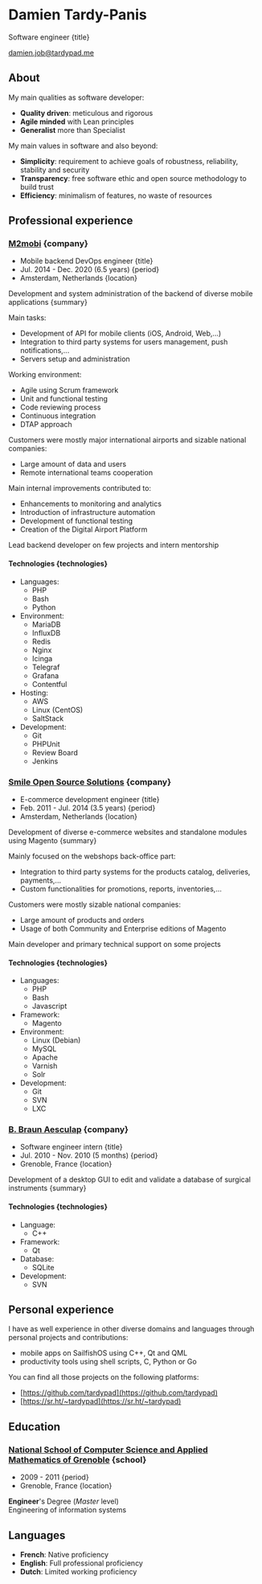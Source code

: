 Damien Tardy-Panis
===

Software engineer {title}

[damien.job@tardypad.me](mailto:damien.job@tardypad.me)


About
---

My main qualities as software developer:
- **Quality driven**: meticulous and rigorous
- **Agile minded** with Lean principles
- **Generalist** more than Specialist

My main values in software and also beyond:
- **Simplicity**: requirement to achieve goals of robustness, reliability, stability and security
- **Transparency**: free software ethic and open source methodology to build trust
- **Efficiency**: minimalism of features, no waste of resources


Professional experience
---

### [M2mobi](https://www.m2mobi.com/en) {company}

- Mobile backend DevOps engineer    {title}
- Jul. 2014 - Dec. 2020 (6.5 years) {period}
- Amsterdam, Netherlands            {location}

Development and system administration of the backend of diverse mobile applications {summary}

Main tasks:
- Development of API for mobile clients (iOS, Android, Web,...)
- Integration to third party systems for users management, push notifications,...
- Servers setup and administration

Working environment:
- Agile using Scrum framework
- Unit and functional testing
- Code reviewing process
- Continuous integration
- DTAP approach

Customers were mostly major international airports and sizable national companies:
- Large amount of data and users
- Remote international teams cooperation

Main internal improvements contributed to:
- Enhancements to monitoring and analytics
- Introduction of infrastructure automation
- Development of functional testing
- Creation of the Digital Airport Platform

Lead backend developer on few projects and intern mentorship

#### Technologies {technologies}

* Languages:
  - PHP
  - Bash
  - Python
* Environment:
  - MariaDB
  - InfluxDB
  - Redis
  - Nginx
  - Icinga
  - Telegraf
  - Grafana
  - Contentful
* Hosting:
  - AWS
  - Linux (CentOS)
  - SaltStack
* Development:
  - Git
  - PHPUnit
  - Review Board
  - Jenkins

### [Smile Open Source Solutions](https://www.smile.eu/en) {company}

- E-commerce development engineer   {title}
- Feb. 2011 - Jul. 2014 (3.5 years) {period}
- Amsterdam, Netherlands            {location}

Development of diverse e-commerce websites and standalone modules using Magento {summary}

Mainly focused on the webshops back-office part:
- Integration to third party systems for the products catalog, deliveries, payments,...
- Custom functionalities for promotions, reports, inventories,...

Customers were mostly sizable national companies:
- Large amount of products and orders
- Usage of both Community and Enterprise editions of Magento

Main developer and primary technical support on some projects

#### Technologies {technologies}

* Languages:
  - PHP
  - Bash
  - Javascript
* Framework:
  - Magento
* Environment:
  - Linux (Debian)
  - MySQL
  - Apache
  - Varnish
  - Solr
* Development:
  - Git
  - SVN
  - LXC

### [B. Braun Aesculap](https://surgical-instruments.bbraun.com/) {company}

- Software engineer intern         {title}
- Jul. 2010 - Nov. 2010 (5 months) {period}
- Grenoble, France                 {location}

Development of a desktop GUI to edit and validate a database of surgical instruments {summary}

#### Technologies {technologies}

* Language:
  - C++
* Framework:
  - Qt
* Database:
  - SQLite
* Development:
  - SVN


Personal experience
---

I have as well experience in other diverse domains and languages through personal projects and contributions:
- mobile apps on SailfishOS using C++, Qt and QML
- productivity tools using shell scripts, C, Python or Go

You can find all those projects on the following platforms:
- [https://github.com/tardypad](https://github.com/tardypad)
- [https://sr.ht/~tardypad](https://sr.ht/~tardypad)


Education
---

### [National School of Computer Science and Applied Mathematics of Grenoble](https://ensimag.grenoble-inp.fr/en) {school}

- 2009 - 2011      {period}
- Grenoble, France {location}

**Engineer**'s Degree (_Master_ level)  
Engineering of information systems


Languages
---

- **French**: Native proficiency
- **English**: Full professional proficiency
- **Dutch**: Limited working proficiency

